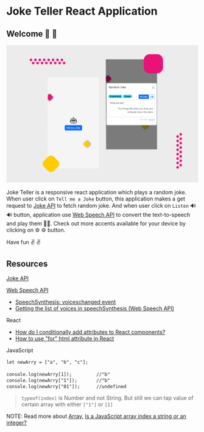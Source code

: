 # Joke Teller React Application

## Welcome :wave: 👋

![Screenshot of Joke teller react app](./design/joke-teller-react-app_final-design.png)

Joke Teller is a responsive react application which plays a random joke. When user click on `Tell me a Joke` button, this application makes a get request to  [Joke API]("https://sv443.net/jokeapi/v2/") to fetch random joke. And when user click on `Listen` :loud_sound: 🔊 button, application use [Web Speech API]("https://developer.mozilla.org/en-US/docs/Web/API/SpeechSynthesis") to convert the text-to-speech and play them :musical_note:🎵. Check out more accents available for your device by clicking on :gear: ⚙️ button.

Have fun ✌️	:v:

## Resources
[Joke API]("https://sv443.net/jokeapi/v2/")

[Web Speech API]("https://developer.mozilla.org/en-US/docs/Web/API/SpeechSynthesis")

* [SpeechSynthesis: voiceschanged event]("https://developer.mozilla.org/en-US/docs/Web/API/SpeechSynthesis/voiceschanged_event")
* [Getting the list of voices in speechSynthesis (Web Speech API)]("https://stackoverflow.com/questions/21513706/getting-the-list-of-voices-in-speechsynthesis-web-speech-api")

React
* [How do I conditionally add attributes to React components?]("https://stackoverflow.com/questions/31163693/how-do-i-conditionally-add-attributes-to-react-components")
* [How to use "for" html attribute in React]("https://stackoverflow.com/questions/29161330/react-js-ignores-labels-for-attribute")

JavaScript

```
let newArry = ["a", "b", "c"];

console.log(newArry[1]);         //"b"
console.log(newArry["1"]);       //"b"
console.log(newArry["01"]);      //undefined
```


> `typeof(index)` is Number and not String. But still we can tap value of certain array with either `["1"]` or `[1]`

NOTE: Read more about [Array]("https://developer.mozilla.org/en-US/docs/Web/JavaScript/Reference/Global_Objects/Array"), [Is a JavaScript array index a string or an integer?]("https://stackoverflow.com/questions/27537677/is-a-javascript-array-index-a-string-or-an-integer#:~:text=Yes%2C%20technically%20array%2Dindexes%20are,32%2D1%20are%20indexes.%22")

